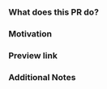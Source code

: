 <!-- *Note: Please remember to review the Datadog Documentation [Contribution Guidelines](https://github.com/DataDog/documentation/blob/master/CONTRIBUTING.md) if you have not yet done so.* -->

### What does this PR do?
<!-- A brief description of the change being made with this pull request.-->

### Motivation
<!-- What inspired you to submit this pull request?-->

### Preview link
<!-- Impacted pages preview links-->

<!-- This is the base preview link. This currently only works if you are in the Datadog organization and working off of a branch - it will not work with a fork.

Replace the branch name and add the complete path:
https://docs-staging.datadoghq.com/<BRANCH_NAME>/<PATH>
-->

### Additional Notes
<!-- Anything else we should know when reviewing?-->
